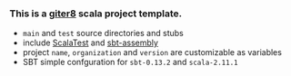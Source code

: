 ### This is a [giter8](https://github.com/n8han/giter8) scala project template.

* `main` and `test` source directories and stubs
* include [ScalaTest](http://www.scalatest.org/) and [sbt-assembly](https://github.com/sbt/sbt-assembly)
* project `name`, `organization` and `version` are customizable as variables
* SBT simple confguration for `sbt-0.13.2` and `scala-2.11.1`

